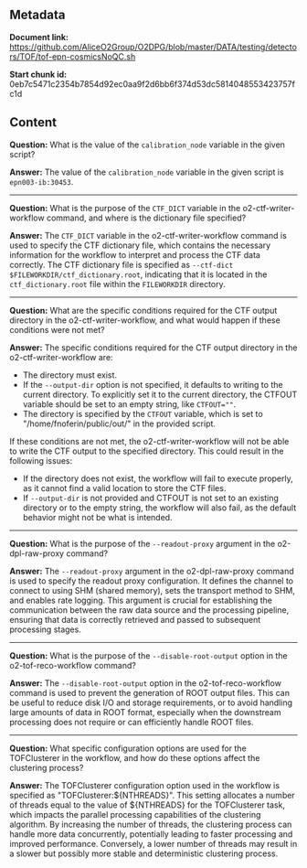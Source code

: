 ## Metadata

**Document link:** https://github.com/AliceO2Group/O2DPG/blob/master/DATA/testing/detectors/TOF/tof-epn-cosmicsNoQC.sh

**Start chunk id:** 0eb7c5471c2354b7854d92ec0aa9f2d6bb6f374d53dc5814048553423757fc1d

## Content

**Question:** What is the value of the `calibration_node` variable in the given script?

**Answer:** The value of the `calibration_node` variable in the given script is `epn003-ib:30453`.

---

**Question:** What is the purpose of the `CTF_DICT` variable in the o2-ctf-writer-workflow command, and where is the dictionary file specified?

**Answer:** The `CTF_DICT` variable in the o2-ctf-writer-workflow command is used to specify the CTF dictionary file, which contains the necessary information for the workflow to interpret and process the CTF data correctly. The CTF dictionary file is specified as `--ctf-dict $FILEWORKDIR/ctf_dictionary.root`, indicating that it is located in the `ctf_dictionary.root` file within the `FILEWORKDIR` directory.

---

**Question:** What are the specific conditions required for the CTF output directory in the o2-ctf-writer-workflow, and what would happen if these conditions were not met?

**Answer:** The specific conditions required for the CTF output directory in the o2-ctf-writer-workflow are:

- The directory must exist.
- If the `--output-dir` option is not specified, it defaults to writing to the current directory. To explicitly set it to the current directory, the CTFOUT variable should be set to an empty string, like `CTFOUT=""`.
- The directory is specified by the `CTFOUT` variable, which is set to "/home/fnoferin/public/out/" in the provided script.

If these conditions are not met, the o2-ctf-writer-workflow will not be able to write the CTF output to the specified directory. This could result in the following issues:
- If the directory does not exist, the workflow will fail to execute properly, as it cannot find a valid location to store the CTF files.
- If `--output-dir` is not provided and CTFOUT is not set to an existing directory or to the empty string, the workflow will also fail, as the default behavior might not be what is intended.

---

**Question:** What is the purpose of the `--readout-proxy` argument in the o2-dpl-raw-proxy command?

**Answer:** The `--readout-proxy` argument in the o2-dpl-raw-proxy command is used to specify the readout proxy configuration. It defines the channel to connect to using SHM (shared memory), sets the transport method to SHM, and enables rate logging. This argument is crucial for establishing the communication between the raw data source and the processing pipeline, ensuring that data is correctly retrieved and passed to subsequent processing stages.

---

**Question:** What is the purpose of the `--disable-root-output` option in the o2-tof-reco-workflow command?

**Answer:** The `--disable-root-output` option in the o2-tof-reco-workflow command is used to prevent the generation of ROOT output files. This can be useful to reduce disk I/O and storage requirements, or to avoid handling large amounts of data in ROOT format, especially when the downstream processing does not require or can efficiently handle ROOT files.

---

**Question:** What specific configuration options are used for the TOFClusterer in the workflow, and how do these options affect the clustering process?

**Answer:** The TOFClusterer configuration option used in the workflow is specified as "TOFClusterer:${NTHREADS}". This setting allocates a number of threads equal to the value of ${NTHREADS} for the TOFClusterer task, which impacts the parallel processing capabilities of the clustering algorithm. By increasing the number of threads, the clustering process can handle more data concurrently, potentially leading to faster processing and improved performance. Conversely, a lower number of threads may result in a slower but possibly more stable and deterministic clustering process.